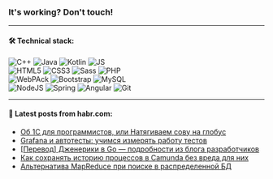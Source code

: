 ### It's working? Don't touch!

---

#### 🛠️ Technical stack:

![C++](https://img.shields.io/badge/C++-informational?logo=c%2B%2B&style=flat&logoColor=white&color=9C033A)
![Java](https://img.shields.io/badge/Java-informational?logo=java&style=flat&logoColor=white&color=007396)
![Kotlin](https://img.shields.io/badge/Kotlin-informational?logo=Kotlin&style=flat&logoColor=white&color=0095D5)
![JS](https://img.shields.io/badge/JS-informational?logo=javaScript&style=flat&logoColor=black&color=F7Df1E) <br>
![HTML5](https://img.shields.io/badge/HTML5-informational?logo=html5&style=flat&logoColor=white&color=E34F26)
![CSS3](https://img.shields.io/badge/CSS3-informational?logo=css3&style=flat&logoColor=white&color=157286)
![Sass](https://img.shields.io/badge/Saas-informational?logo=sass&style=flat&logoColor=white&color=hotpink)
![PHP](https://img.shields.io/badge/PHP-informational?logo=php&style=flat&logoColor=white&color=777BB4) <br>
![WebPAck](https://img.shields.io/badge/WebPack-informational?logo=webPack&style=flat&logoColor=white&color=FF6F00)
![Bootstrap](https://img.shields.io/badge/Bootstrap-informational?logo=Bootstrap&style=flat&logoColor=white&color=7952B3)
![MySQL](https://img.shields.io/badge/MySQL-informational?logo=MySQL&style=flat&logoColor=white&color=00f) <br>
![NodeJS](https://img.shields.io/badge/NodeJS-informational?logo=node.js&style=flat&logoColor=white&color=43853D)
![Spring](https://img.shields.io/badge/Spring-informational?logo=Spring&style=flat&logoColor=white&color=0A9EDC)
![Angular](https://img.shields.io/badge/Vue-informational?logo=vue.js&style=flat&logoColor=white&color=red)
![Git](https://img.shields.io/badge/Git-informational?logo=git&style=flat&logoColor=white&color=darkorange)

___

#### 💬 Latest posts from habr.com:

<!-- BLOG-POST-LIST:START -->
- [Об 1С для программистов, или Натягиваем сову на глобус](https://habr.com/ru/post/657991/?utm_source=habrahabr&utm_medium=rss&utm_campaign=657991)
- [Grafana и автотесты: учимся измерять работу тестов](https://habr.com/ru/post/657933/?utm_source=habrahabr&utm_medium=rss&utm_campaign=657933)
- [[Перевод] Дженерики в Go — подробности из блога разработчиков](https://habr.com/ru/post/657853/?utm_source=habrahabr&utm_medium=rss&utm_campaign=657853)
- [Как сохранять историю процессов в Camunda без вреда для них](https://habr.com/ru/post/657969/?utm_source=habrahabr&utm_medium=rss&utm_campaign=657969)
- [Альтернатива MapReduce при поиске в распределенной БД](https://habr.com/ru/post/657789/?utm_source=habrahabr&utm_medium=rss&utm_campaign=657789)
<!-- BLOG-POST-LIST:END -->
